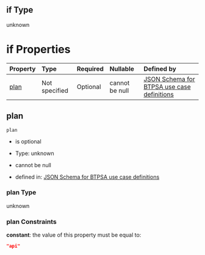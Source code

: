 ## if Type

unknown

# if Properties

| Property      | Type          | Required | Nullable       | Defined by                                                                                                                                                                                                                                    |
| :------------ | :------------ | :------- | :------------- | :-------------------------------------------------------------------------------------------------------------------------------------------------------------------------------------------------------------------------------------------- |
| [plan](#plan) | Not specified | Optional | cannot be null | [JSON Schema for BTPSA use case definitions](btpsa-usecase-properties-services-items-allof-1-then-allof-108-then-allof-0-if-properties-plan.md "undefined#/properties/services/items/allOf/1/then/allOf/108/then/allOf/0/if/properties/plan") |

## plan



`plan`

*   is optional

*   Type: unknown

*   cannot be null

*   defined in: [JSON Schema for BTPSA use case definitions](btpsa-usecase-properties-services-items-allof-1-then-allof-108-then-allof-0-if-properties-plan.md "undefined#/properties/services/items/allOf/1/then/allOf/108/then/allOf/0/if/properties/plan")

### plan Type

unknown

### plan Constraints

**constant**: the value of this property must be equal to:

```json
"api"
```

